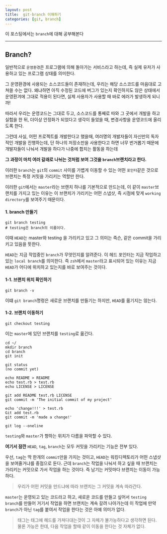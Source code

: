 ```yaml
---
layout: post
title:  git-branch 이해하기
categories: [git, branch]
---
```

이 포스팅에서는 `branch`에 대해 공부해본다
<hr>

## Branch?


일반적으로 `운영환경`은 프로그램에 의해 돌아가는 서비스라고 하는데, 즉 실제 유저가 사용하고 있는 프로그램 상태를 의미한다.

그 운영환경에 사용되는 소스코드들이 존재하는데, 우리는 해당 소스코드를 마음대로 고쳐쓸 수는 없다.
왜냐하면 아직 수정된 코드에 버그가 있는지 확인하지도 않은 상태에서 운영환겨에 그대로 적용이 된다면, 실제 사용자가 사용할 때 바로 에러가 발생하게 되니까!

따라서 우리는 운영코드는 그대로 두고, 소스코드를 통째로 따와 그 곳에서 개발을 하고 실험을 한 뒤, 더이상 안정화가 되었다고 생각이 들었을 때, 변경사항을 운영코드에 올리도록 한다.

그런데 사실, 어떤 프로젝트를 개발한다고 했을때, 여러명의 개발자들이 자신만의 독자적인 개발을 진행하는데, 단 하나의 저장소만을 사용한다고 하면 너무 번거롭기 때문에 개발자들이 나눠서 개발을 하다가 나중에 합치는 활동을 하는데

**그 과정이 마치 여러 갈래로 나뉘는 것처럼 보여 그것을 `branch`브랜치라고 한다.**

이러한 `branch`는 `git`의 `commit` 사이를 가볍게 이동할 수 있는 어떤 `포인터`같은 것으로 브랜치는 특정 커밋을 가리키는 역할만 한다.

이러한 `git`에서는 `master`라는 브랜치 하나를 기본적으로 만드는데, 이 같이 `master`브랜치를 가지고 있는 이유는 이 브랜치가 가리키는 어떤 스냅샷, 즉 시점에 맞게 `working directory`를 보여주기 때문이다.


#### 1. branch 만들기

```
git branch testing
# testing은 branch의 이름이다.
```

이때 `HEAD`는 master와 testing 을 가리키고 있고 그 의미는 즉슨, 같은 commit을 가리키고 있음을 뜻한다.

`HEAD`는 지금 작업중인 `branch`가 무엇인지를 알려준다. 이 헤드 포인터는 지금 작업하고 있는 `local branch`를 의미한다. 즉 `zsh`에서 `master`라고 표시되어 있는 이유는 지금 `HEAD`가 어디에 위치하고 있는지를 바로 보여주는 것이다.


#### 1-1. 브랜치 위치 확인하기

```
git branch -v
```

이떄 `git branch`명령은 새로운 브랜치를 만들기는 하지만, `HEAD`를 옮기지는 않는다.


#### 1-2. 브랜치 이동하기

```
git checkout testing
```

이는 `master`에 있던 브랜치를 `testing`로 옮긴다.


```
cd ~/
mkdir branch
cd branch
git init

git status
(no commit yet)

echo README > README
echo test.rb > test.rb
echo LICENSE > LICENSE

git add README test.rb LICENSE
git commit -m 'The initial commit of my project'

echo 'change!!!' > test.rb
Git add test.rb
git commit -m 'made a change!'

git log --oneline
```

`testing`와 `master`가 향하는 위치가 다름을 파악할 수 있다.



**여기서 잠깐**
`HEAD`, `tag`, `branch`는 모두 커밋을 가리키는 기능은 전부 있다.


우선, `tag`는 딱 한개의 `commit`만을 가지는 것이고, `HEAD`는 워킹디렉토리가 어떤 스냅샷을 보여줄거냐를 중점으로 둔다.
근데 `branch`는 작업을 나눠서 하고 싶을 때 브랜치는 가리키는 커밋으로 가서 작업을 하는 것이다. 즉 남기는 커밋마다 브랜치는 이동이 가능하다.

> 우리가 어떤 커밋을 만드냐에 따라 브랜치는 그 커밋을 계속 따라간다.

`master`는 운영되고 있는 코드라고 하고, 새로운 코드를 만들고 싶어서 `testing branch`를 만들어 거기서 작업을 하면
브랜치는 계속 갈려 나아가는데 이 작업에 만약 `branch`가 아닌 `tag`를 붙여서 작업을 한다는 것은 아예 의미가 없다.

> 태그는 태그에 헤드를 가져다대는것이 그 자체가 불가능하다고 생각하면 된다.
물론 가능은 한데, 다음 작업을 할때 같이 이동을 한다는 것 자체가 없다.
